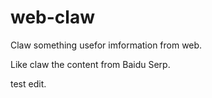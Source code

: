 # web-claw
Claw something usefor imformation from web.  

Like claw the content from Baidu Serp.

test edit.
